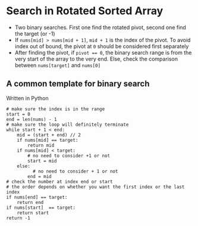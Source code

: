 # Search in Rotated Sorted Array
+ Two binary searches. First one find the rotated pivot, second one find the target (or -1)
+ If `nums[mid] > nums[mid + 1]`, `mid + 1` is the index of the pivot. To avoid index out of bound, the pivot at `0` should be considered first separately
+ After finding the pivot, if `pivot == 0`, the binary search range is from the very start of the array to the very end. Else, check the comparison between `nums[target]` and `nums[0]`

## A common template for binary search 
Written in Python

    # make sure the index is in the range
    start = 0
    end = len(nums) - 1
    # make sure the loop will definitely terminate
    while start + 1 < end:
        mid = (start + end) // 2
        if nums[mid] == target:
            return mid
        if nums[mid] < target:
            # no need to consider +1 or not
            start = mid
        else:
         	  # no need to consider + 1 or not
            end = mid
    # check the number at index end or start
    # the order depends on whether you want the first index or the last index
    if nums[end] == target:
        return end
    if nums[start]  == target:
        return start
    return -1
       
